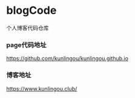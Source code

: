 # blogCode
个人博客代码仓库

### page代码地址
https://github.com/kunlingou/kunlingou.github.io

### 博客地址
https://www.kunlingou.club/
